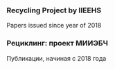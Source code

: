 ### Recycling Project by IIEEHS

Papers issued since year of 2018

### Рециклинг: проект МИИЭБЧ

Публикации, начиная с 2018 года